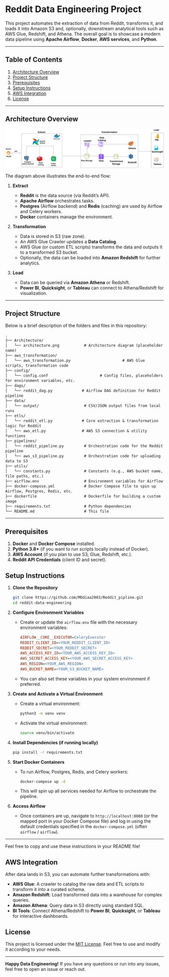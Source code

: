 

# Reddit Data Engineering Project

This project automates the extraction of data from Reddit, transforms it, and loads it into Amazon S3 and, optionally, downstream analytical tools such as AWS Glue, Redshift, and Athena. The overall goal is to showcase a modern data pipeline using **Apache Airflow**, **Docker**, **AWS services**, and **Python**.

---

## Table of Contents

1. [Architecture Overview](#architecture-overview)  
2. [Project Structure](#project-structure)  
3. [Prerequisites](#prerequisites)  
4. [Setup Instructions](#setup-instructions)   
5. [AWS Integration](#aws-integration)  
6. [License](#license)  

---

## Architecture Overview

![Architecture Diagram](./Architecture/reddit_project.drawio.png)

The diagram above illustrates the end-to-end flow:

1. **Extract**  
   - **Reddit** is the data source (via Reddit’s API).  
   - **Apache Airflow** orchestrates tasks.  
   - **Postgres** (Airflow backend) and **Redis** (caching) are used by Airflow and Celery workers.  
   - **Docker** containers manage the environment.

2. **Transformation**  
   - Data is stored in S3 (raw zone).  
   - An AWS Glue Crawler updates a **Data Catalog**.  
   - AWS Glue (or custom ETL scripts) transforms the data and outputs it to a transformed S3 bucket.  
   - Optionally, the data can be loaded into **Amazon Redshift** for further analytics.

3. **Load**  
   - Data can be queried via **Amazon Athena** or Redshift.  
   - **Power BI**, **Quicksight**, or **Tableau** can connect to Athena/Redshift for visualization.

---

## Project Structure

Below is a brief description of the folders and files in this repository:

```
.
├── Architecture/
│   └── architecture.png           # Architecture diagram (placeholder name)
├── aws_transformation/
│   └── aws_transformation.py                       # AWS Glue scripts, transformation code
├── config/
│   └── config.conf                       # Config files, placeholders for environment variables, etc.
├── dags/
│   └── reddit_dag.py             # Airflow DAG definition for Reddit pipeline
├── data/
│   └── output/                    # CSV/JSON output files from local runs
├── etls/
│   └── reddit_etl.py             # Core extraction & transformation logic for Reddit
│   └── aws_etl.py                # AWS S3 connection & utility functions
├── pipelines/
│   └── reddit_pipeline.py         # Orchestration code for the Reddit pipeline
│   └── aws_s3_pipeline.py         # Orchestration code for uploading data to S3
├── utils/
│   └── constants.py               # Constants (e.g., AWS bucket name, file paths, etc.)
├── airflow.env                    # Environment variables for Airflow
├── docker-compose.yml             # Docker Compose file to spin up Airflow, Postgres, Redis, etc.
├── dockerfile                     # Dockerfile for building a custom image
├── requirements.txt               # Python dependencies
└── README.md                      # This file
```

---

## Prerequisites

1. **Docker** and **Docker Compose** installed.  
2. **Python 3.8+** (if you want to run scripts locally instead of Docker).  
3. **AWS Account** (if you plan to use S3, Glue, Redshift, etc.).  
4. **Reddit API Credentials** (client ID and secret).  



## Setup Instructions

1. **Clone the Repository**  
   ```bash
   git clone https://github.com/MOdiaa2003/Reddit_pipline.git
   cd reddit-data-engineering
   ```

2. **Configure Environment Variables**  
   - Create or update the `airflow.env` file with the necessary environment variables:
     ```ini
     AIRFLOW__CORE__EXECUTOR=CeleryExecutor
     REDDIT_CLIENT_ID=<YOUR_REDDIT_CLIENT_ID>
     REDDIT_SECRET=<YOUR_REDDIT_SECRET>
     AWS_ACCESS_KEY_ID=<YOUR_AWS_ACCESS_KEY_ID>
     AWS_SECRET_ACCESS_KEY=<YOUR_AWS_SECRET_ACCESS_KEY>
     AWS_REGION=<YOUR_AWS_REGION>
     AWS_BUCKET_NAME=<YOUR_S3_BUCKET_NAME>
     ```
   - You can also set these variables in your system environment if preferred.

3. **Create and Activate a Virtual Environment**  
   - Create a virtual environment:
     ```bash
     python3 -m venv venv
     ```
   - Activate the virtual environment:
     ```bash
     source venv/bin/activate
     ```

4. **Install Dependencies (if running locally)**  
   ```bash
   pip install -r requirements.txt
   ```

5. **Start Docker Containers**  
   - To run Airflow, Postgres, Redis, and Celery workers:
     ```bash
     docker-compose up -d
     ```
   - This will spin up all services needed for Airflow to orchestrate the pipeline.

6. **Access Airflow**  
   - Once containers are up, navigate to `http://localhost:8080` (or the mapped port in your Docker Compose file) and log in using the default credentials specified in the `docker-compose.yml` (often `airflow` / `airflow`).

---

Feel free to copy and use these instructions in your README file!





## AWS Integration

After data lands in S3, you can automate further transformations with:
- **AWS Glue**: A crawler to catalog the raw data and ETL scripts to transform it into a curated schema.  
- **Amazon Redshift**: Load transformed data into a warehouse for complex queries.  
- **Amazon Athena**: Query data in S3 directly using standard SQL.  
- **BI Tools**: Connect Athena/Redshift to **Power BI**, **Quicksight**, or **Tableau** for interactive dashboards.


## License

This project is licensed under the [MIT License](LICENSE). Feel free to use and modify it according to your needs.

---

**Happy Data Engineering!** If you have any questions or run into any issues, feel free to open an issue or reach out.
